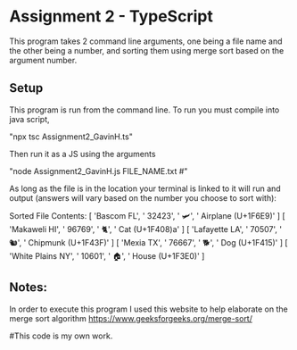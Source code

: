 # Assignment 2 - TypeScript

This program takes 2 command line arguments, one being a file name and the other being a number, and sorting them using merge sort based on the argument number. 

## Setup

This program is run from the command line. To run you must compile into java script, 

 "npx tsc Assignment2_GavinH.ts"

Then run it as a JS using the arguments 

 "node Assignment2_GavinH.js FILE_NAME.txt #" 


As long as the file is in the location your terminal is linked to it will run and output (answers will vary based on the 
number you choose to sort with): 

Sorted File Contents: 
[ 'Bascom FL', ' 32423', ' 🛩', ' Airplane (U+1F6E9)' ]
[ 'Makaweli HI', ' 96769', ' 🐈', ' Cat (U+1F408)a' ]
[ 'Lafayette LA', ' 70507', ' 🐿', ' Chipmunk (U+1F43F)' ]
[ 'Mexia TX', ' 76667', ' 🐕', ' Dog (U+1F415)' ]
[ 'White Plains NY', ' 10601', ' 🏠', ' House (U+1F3E0)' ]


## Notes:

In order to execute this program I used this website to help elaborate on the merge sort algorithm 
https://www.geeksforgeeks.org/merge-sort/


#This code is my own work. 

